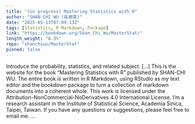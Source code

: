 ```yaml
---
title: "(in progress) Mastering Statistics with R"
author: "SHAN-CHI WU (吳善棨)"
date: "2025-05-13T07:09:13Z"
tags: [Statistics, R Markdown, Package]
link: "https://bookdown.org/Shan_Chi_Wu/MasterStat/"
length_weight: "8.3%"
repo: "shanchiwu/MasterStat"
pinned: false
---
```


Introduce the probability, statistics, and related subject. [...] This is the website for the book “Mastering Statistics with R” published by SHAN-CHI WU. The entire book is written in R Markdown, using RStudio as my text editor and the bookdown package to turn a collection of markdown documents into a coherent whole. This work is licensed under the Attribution-NonCommercial-NoDerivatives 4.0 International License. I’m a research assistant in the Institute of Statistical Science, Academia Sinica, Taipei, Taiwan. If you have any questions or suggestions, please feel free to email me. ...
